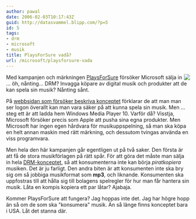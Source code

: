 ```yaml
---
author: pawal
date: 2006-02-03T10:17:43Z
guid: http://datasvammel.blipp.com/?p=5
id: 5
tags:
- drm
- microsoft
- musik
title: PlaysForSure vadå?
url: /microsoft/playsforsure-vada
---
```


<img align="right" class="alignright" src="http://blipp.com/misc/playsforsure.png" />

Med kampanjen och märkningen <a href="http://www.playsforsure.com/">PlaysForSure</a> försöker
Microsoft sälja in ... öh, nånting... DRM? Invagga köpare av digital
musik och produkter att de kan spela sin musik? Nånting sånt.

På <a
href="http://www.playsforsure.com/WhatIsPlaysForSure.aspx">webbsidan
som försöker beskriva konceptet</a> förklarar de att man man ser logon
överallt kan man vara säker på att kunna spela sin musik. Men ... steg
ett är att ladda hem Windows Media Player 10. Varför då? Visstja,
Microsoft försöker precis som Apple att pusha sina egna produkter. Men
Microsoft har ingen egen hårdvara för musikuppspelning, så man ska
köpa en helt annan maskin med rätt märkning, och dessutom tvingas
använda en viss programvara.

Men hela den här kampanjen går egentligen ut på två saker. Den första
är att få de stora musikförlagen på rätt spår. För att göra det måste
man sälja in hela <a
href="http://en.wikipedia.org/wiki/Digital_rights_management">DRM-konceptet</a>,
så att konsumenterna inte kan börja <em>piratkopiera</em> musiken. Det
är ju farligt. Den andra biten är att konsumenten inte ska bry sig om
så jobbiga musikformat som <strong>mp3</strong>, och
liknande. Konsumenten ska uppfostras till att hålla sig till bolagens
spelregler för hur man får hantera sin musik. Låta en kompis kopiera
ett par låtar? Ajabaja.

Kommer PlaysForSure att fungera? Jag hoppas inte det. Jag har högre
hopp än så om de som ska "konsumera" musik. Än så länge finns
konceptet bara i USA. Låt det stanna där.